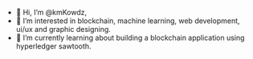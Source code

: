- 👋 Hi, I’m @kmKowdz,
- 👀 I’m interested in blockchain, machine learning, web development, ui/ux and graphic designing.
- 🌱 I’m currently learning about building a blockchain application using hyperledger sawtooth.
<!--- - 💞️ I’m looking for someone whom I can collaborate with on a machine learning project.

<!---
kmKowdz/kmKowdz is a ✨ special ✨ repository because its `README.md` (this file) appears on your GitHub profile.
You can click the Preview link to take a look at your changes.
--->
